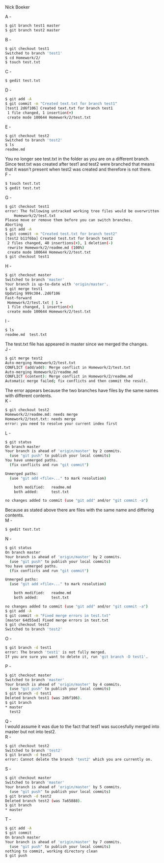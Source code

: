 Nick Boeker  

A -  

```bash  
$ git branch test1 master  
$ git branch test2 master  
```  
B -  
```bash  
$ git checkout test1  
Switched to branch 'test1'  
$ cd Homework/2/  
$ touch test.txt  
```
C -  
```bash
$ gedit test.txt  
```  
D -  
```bash
$ git add -A  
$ git commit -m "Created text.txt for branch test1"  
[test1 2d6f106] Created text.txt for branch test1  
 1 file changed, 1 insertion(+)  
 create mode 100644 Homework/2/test.txt  
```
E -  
```bash
$ git checkout test2  
Switched to branch 'test2'  
$ ls  
readme.md  
```
You no longer see test.txt in the folder as you are on a different branch. Since test.txt was created after test1 and test2 were branched that means that it wasn't present when test2 was created and therefore is not there.  
F -  
```bash
$ touch test.txt  
$ gedit test.txt  
```
G -  
```bash
$ git checkout test1  
error: The following untracked working tree files would be overwritten by checkout:  
	Homework/2/test.txt  
Please move or remove them before you can switch branches.  
Aborting  
$ git add -A  
$ git commit -m "Created test.txt for branch test2"  
[test2 b11f6ba] Created test.txt for branch test2  
 2 files changed, 40 insertions(+), 1 deletion(-)  
 rewrite Homework/2/readme.md (100%)  
 create mode 100644 Homework/2/test.txt  
$ git checkout test1  
```
H -  
```bash
$ git checkout master  
Switched to branch 'master'  
Your branch is up-to-date with 'origin/master'.  
$ git merge test1  
Updating 999c304..2d6f106  
Fast-forward  
 Homework/2/test.txt | 1 +  
 1 file changed, 1 insertion(+)  
 create mode 100644 Homework/2/test.txt  
```
I -  
```bash
$ ls  
readme.md  test.txt  
```
The test.txt file has appeared in master since we merged the changes.  
J -  
```bash
$ git merge test2  
Auto-merging Homework/2/test.txt  
CONFLICT (add/add): Merge conflict in Homework/2/test.txt  
Auto-merging Homework/2/readme.md  
CONFLICT (content): Merge conflict in Homework/2/readme.md  
Automatic merge failed; fix conflicts and then commit the result.  
```
The error appears because the two branches have files by the same names with different contents.  
K -  
```bash
$ git checkout test2
Homework/2/readme.md: needs merge
Homework/2/test.txt: needs merge
error: you need to resolve your current index first
```
L -  
```bash
$ git status  
On branch master  
Your branch is ahead of 'origin/master' by 2 commits.  
  (use "git push" to publish your local commits)  
You have unmerged paths.  
  (fix conflicts and run "git commit")  

Unmerged paths:  
  (use "git add <file>..." to mark resolution)  

	both modified:   readme.md  
	both added:      test.txt  

no changes added to commit (use "git add" and/or "git commit -a")  
```
Because as stated above there are files with the same name and differing contents.  
M -  
```bash
$ gedit test.txt
```
N -  
```bash
$ git status  
On branch master  
Your branch is ahead of 'origin/master' by 2 commits.  
  (use "git push" to publish your local commits)  
You have unmerged paths.  
  (fix conflicts and run "git commit")  

Unmerged paths:  
  (use "git add <file>..." to mark resolution)  

	both modified:   readme.md  
	both added:      test.txt  

no changes added to commit (use "git add" and/or "git commit -a")  
$ git add -A  
$ git commit -m "Fixed merge errors in test.txt"  
[master 64d55ad] Fixed merge errors in test.txt  
$ git checkout test2
Switched to branch 'test2'
```
O -  
```bash
$ git branch -d test1  
error: The branch 'test1' is not fully merged.  
If you are sure you want to delete it, run 'git branch -D test1'.  
```
P -  
```bash
$ git checkout master  
Switched to branch 'master'  
Your branch is ahead of 'origin/master' by 4 commits.  
  (use "git push" to publish your local commits)  
$ git branch -d test1  
Deleted branch test1 (was 2d6f106).  
$ git branch  
* master  
  test2  
```
Q -  
I would assume it was due to the fact that test1 was succesfully merged into master but not into test2.  
R -  
```bash
$ git checkout test2  
Switched to branch 'test2'  
$ git branch -d test2  
error: Cannot delete the branch 'test2' which you are currently on.  
```
S -  
```bash
$ git checkout master  
Switched to branch 'master'  
Your branch is ahead of 'origin/master' by 5 commits.  
  (use "git push" to publish your local commits)  
$ git branch -d test2  
Deleted branch test2 (was 7a65888).  
$ git branch  
* master  
```
T -  
```bash
$ git add -A  
$ git commit  
On branch master  
Your branch is ahead of 'origin/master' by 7 commits.  
  (use "git push" to publish your local commits)  
nothing to commit, working directory clean  
$ git push  
```
